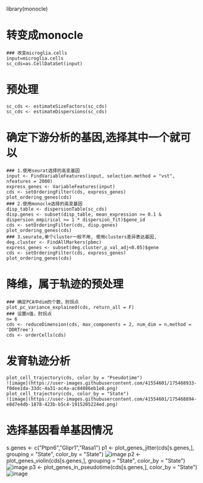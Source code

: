 library(monocle)

# 转变成monocle
```
### 改变microglia.cells
input=microglia.cells
sc_cds=as.CellDataSet(input)
```
# 预处理
```
sc_cds <- estimateSizeFactors(sc_cds)
sc_cds <- estimateDispersions(sc_cds)
```
# 确定下游分析的基因,选择其中一个就可以
```
### 1.使用seurat选择的高变基因
input <- FindVariableFeatures(input, selection.method = "vst", nfeatures = 2000)
express_genes <- VariableFeatures(input)
cds <- setOrderingFilter(cds, express_genes) 
plot_ordering_genes(cds)
### 2.使用monocle选择的高变基因
disp_table <- dispersionTable(sc_cds) 
disp.genes <- subset(disp_table, mean_expression >= 0.1 & dispersion_empirical >= 1 * dispersion_fit)$gene_id
cds <- setOrderingFilter(cds, disp.genes)
plot_ordering_genes(cds)
### 3.seurate,单个cluster一般不用, 使用clusters差异表达基因, 
deg.cluster <- FindAllMarkers(pbmc)
express_genes <- subset(deg.cluster,p_val_adj<0.05)$gene
cds <- setOrderingFilter(cds, express_genes) 
plot_ordering_genes(cds) 
```

# 降维，属于轨迹的预处理
```
### 确定PCA中dim的个数，肘拐点
plot_pc_variance_explained(cds, return_all = F)
### 设置n值，肘拐点
n= 6
cds <- reduceDimension(cds, max_components = 2, num_dim = n,method = 'DDRTree') 
cds <- orderCells(cds)
```
# 发育轨迹分析
```
plot_cell_trajectory(cds, color_by = "Pseudotime")
![image](https://user-images.githubusercontent.com/41554601/175468933-f0dee1da-33dc-4a31-ac4a-ac84886eb1e8.png)
plot_cell_trajectory(cds, color_by = "State")
![image](https://user-images.githubusercontent.com/41554601/175468894-e8d7e4db-1878-423b-b5c4-1915205224ed.png)
```

# 选择基因看单基因情况
s.genes <- c("Ptpn6","Glipr1","Rasa1") 
p1 <- plot_genes_jitter(cds[s.genes,], grouping = "State", color_by = "State") 
![image](https://user-images.githubusercontent.com/41554601/175469038-67d18f4e-a803-4e63-b47f-7670169e3d31.png)
p2 <- plot_genes_violin(cds[s.genes,], grouping = "State", color_by = "State") 
![image](https://user-images.githubusercontent.com/41554601/175469074-20257986-ba7e-4256-9c4e-7d856b379b61.png)
p3 <- plot_genes_in_pseudotime(cds[s.genes,], color_by = "State")
![image](https://user-images.githubusercontent.com/41554601/175469109-2781b869-26e3-4ce5-a98d-f16856523452.png)
